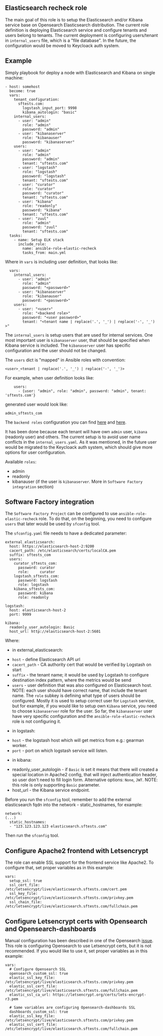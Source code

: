 Elasticsearch recheck role
--------------------------

The main goal of this role is to setup the Elasticsearch
and/or Kibana service base on Opensearch Elasticsearch distribution.
The current role definition is deploying Elasticsearch service and
configure tenants and users belong to tenants.
The current deployment is configuring users/tenant in `internal_users`
file, which is a "file database". In the future, the configuration would be
moved to Keycloack auth system.

Example
-------

Simply playbook for deploy a node with Elasticsearch and Kibana
on single machine:

```
- host: somehost
  become: true
  vars:
    tenant_configuration:
      sftests.com:
        logstash_input_port: 9998
        kibana_autologin: "basic"
    internal_users:
      - user: "admin"
        role: "admin"
        password: "admin"
      - user: "kibanaserver"
        role: "kibanauser"
        password: "kibanaserver"
    users:
      - user: "admin"
        role: "admin"
        password: "admin"
        tenant: "sftests.com"
      - user: "logstash"
        role: "logstash"
        password: "logstash"
        tenant: "sftests.com"
      - user: "curator"
        role: "curator"
        password: "curator"
        tenant: "sftests.com"
      - user: "kibana"
        role: "readonly"
        password: "kibana"
        tenant: "sftests.com"
      - user: "zuul"
        role: "admin"
        password: "zuul"
        tenant: "sftests.com"
  tasks:
    - name: Setup ELK stack
      include_role:
        name: ansible-role-elastic-recheck
        tasks_from: main.yml
```

Where in `vars` is including user definition, that looks like:

```
  vars:
    internal_users:
      - user: "admin"
        role: "admin"
        password: "<password>"
      - user: "kibanaserver"
        role: "kibanauser"
        password: "<password>"
    users:
      - user: "<user>"
        role: "<backend role>"
        password: "<user password>"
        tenant: "<tenant name | replace('.', '_') | replace('-', '_') >"
```

The `internal_users` is setup users that are used for internal services.
One most important user is `kibanaserver` user, that should be specified
when Kibana service is included. The `kibanaserver` user has specific
configuration and the user should not be changed.

The `users` dict is "mapped" in Ansible roles with convention:

```
<user>_<tenant | replace('.', '_') | replace('-', '_')>
```

For example, when user definition looks like:
```
    users:
      - {user: "admin", role: "admin", password: "admin", tenant: 'sftests.com'}
```
generated user would look like:
```
admin_sftests_com
```

The `backend roles` configuration you can find [here](https://opensearch.org/docs/security-plugin/access-control/index/)
and [here](https://opensearch.org/docs/security-plugin/access-control/users-roles/).

It has been done because each tenant will have own `admin` user,
`kibana` (readonly user) and others. The current setup is to avoid user name
conflicts in the `internal_users.yaml`. As it was mentioned, in the future
user would be migrated to the Keycloack auth system, which should give
more options for user configuration.

Available `roles`:
- admin
- readonly
- kibanauser (if the user is `kibanaserver`. More in `Software Factory integration` section)


Software Factory integration
----------------------------

The `Software Factory Project` can be configured to use `ansible-role-elastic-recheck`
role. To do that, on the beginning, you need to configure `users` that
later would be used by `sfconfig` tool.

The `sfconfig.yaml` file needs to have a dedicated parameter:

```
external_elasticsearch:
  host: https://elasticsearch-host-2:9200
  cacert_path: /etc/elasticsearch/certs/localCA.pem
  suffix: sftests_com
  users:
    curator_sftests_com:
      password: curator
      role:     curator
    logstash_sftests_com:
      password: logstash
      role: logstash
    kibana_sftests_com:
      password: kibana
      role: readonly

logstash:
  host: elasticsearch-host-2
  port: 9999

kibana:
  readonly_user_autologin: Basic
  host_url: http://elasticsearch-host-2:5601
```

Where:

* in external_elasticsearch:
- `host` - define Elasticsearch API url
- `cacert_path` - CA authority cert that would be verified by Logstash on start
- `suffix` - the tenant name; it would be used by Logstash to configure
             destination index pattern, where the metrics would be send
- `users` - user definition that was also configured on Elasticsearch host.
            NOTE: each user should have correct name, that include the
            tenant name. The `role` subkey is defining what type of users
            should be configured. Mostly it is used to setup correct user
            for `Logstash` service, but for example, if you would like to setup
            own `Kibana` service, you need to choose `kibanaserver` role
            for the user. So far, the `kibanaserver` user have very specific
            configuration and the `ansible-role-elastic-recheck` role is not
            configuring it.

* in logstash:
- `host` - the logstash host which will get metrics from e.g.: gearman worker.
- `port` - port on which logstash service will listen.

* in kibana:
- readonly_user_autologin - if `Basic` is set it means that there will created
                            a special location in Apache2 config, that will
                            inject authentication header, so user don't need
                            to fill login form.
                            Alternative options: `None`, `JWT`.
                            NOTE: this role is only supporting `Basic`
                            parameter.
- host_url - the Kibana service endpoint.

Before you run the `sfconfig` tool, remember to add the external elasticsearch
fqdn into the network - static_hostnames, for example:

```
network:
(...)
  static_hostnames:
  - "123.123.123.123 elasticsearch.sftests.com"
```

Then run the `sfconfig` tool.

## Configure Apache2 frontend with Letsencrypt

The role can enable SSL support for the frontend service like Apache2.
To configure that, set proper variables as in this example:

```
vars:
  setup_ssl: true
  ssl_cert_file: /etc/letsencrypt/live/elasticsearch.sftests.com/cert.pem
  ssl_key_file: /etc/letsencrypt/live/elasticsearch.sftests.com/privkey.pem
  ssl_chain_file: /etc/letsencrypt/live/elasticsearch.sftests.com/fullchain.pem
```


## Configure Letsencrypt certs with Opensearch and Opensearch-dashboards

Manual configuration has been described in one of the Opensearch [issue](https://github.com/opensearch-project/security/issues/52#issuecomment-937875037).
This role is configuring Opensearch to use Letsencrypt certs, but it is not
recommended.
If you would like to use it, set proper variables as in this example:

```
vars:
  # Configure Opensearch SSL
  opensearch_custom_ssl: true
  elastic_ssl_key_file: /etc/letsencrypt/live/elasticsearch.sftests.com/privkey.pem
  elastic_ssl_cert_file: /etc/letsencrypt/live/elasticsearch.sftests.com/fullchain.pem
  elastic_ssl_ca_url: https://letsencrypt.org/certs/lets-encrypt-r3.pem

  # Same variables are configuring Opensearch-dashboards SSL
  dashboards_custom_ssl: true
  elastic_ssl_key_file: /etc/letsencrypt/live/elasticsearch.sftests.com/privkey.pem
  elastic_ssl_cert_file: /etc/letsencrypt/live/elasticsearch.sftests.com/fullchain.pem
```

